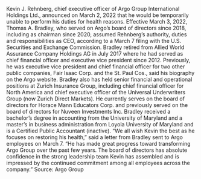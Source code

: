 Kevin J. Rehnberg, chief executive officer of Argo Group International Holdings Ltd., announced on March 2, 2022 that he would be temporarily unable to perform his duties for health reasons.
Effective March 3, 2022, Thomas A. Bradley, who served on Argo’s board of directors since 2018, including as chairman since 2020, assumed Rehnberg’s authority, duties and responsibilities as CEO, according to a March 7 filing with the U.S. Securities and Exchange Commission.
Bradley retired from Allied World Assurance Company Holdings AG in July 2017 where he had served as chief financial officer and executive vice president since 2012. Previously, he was executive vice president and chief financial officer for two other public companies, Fair Isaac Corp. and the St. Paul Cos., said his biography on the Argo website.
Bradley also has held senior financial and operational positions at Zurich Insurance Group, including chief financial officer for North America and chief executive officer of the Universal Underwriters Group (now Zurich Direct Markets).
He currently serves on the board of directors for Horace Mann Educators Corp. and previously served on the board of directors for Nuveen Investments Inc.
Bradley received a bachelor’s degree in accounting from the University of Maryland and a master’s in business administration from Loyola University of Maryland and is a Certified Public Accountant (inactive).
“We all wish Kevin the best as he focuses on restoring his health,” said a letter from Bradley sent to Argo employees on March 7. “He has made great progress toward transforming Argo Group over the past few years. The board of directors has absolute confidence in the strong leadership team Kevin has assembled and is impressed by the continued commitment among all employees across the company.”
Source: Argo Group
